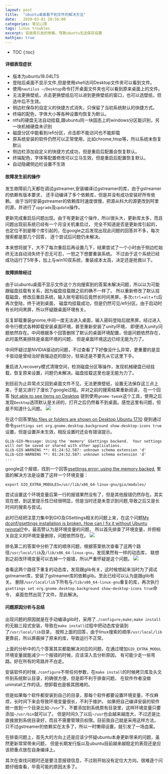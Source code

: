 ```yaml
---
layout: post
title:  "ubuntu桌面看不到文件的解决方法" 
date:   2020-03-01 20:56:00
categories: 笔记心得
tags: linux troubles
excerpt: 安装库引发的惨案，导致ubuntu无法保存设置
mathjax: true
---
```

* TOC
{:toc}

#### 详细表现症状

- 版本为ubuntu18.04LTS
- 登陆后桌面不显示文件,但是使用shell访问Desktop文件夹可以看到文件。
- 使用`nautilus ~/Desktop`命令打开桌面文件夹也可以看到原来桌面上的文件。
- 无法更换壁纸，点击更换壁纸后可以进到更换壁纸的窗口，也可以选壁纸，但选中后不生效。
- 侧边栏保存的自定义的快捷方式消失，只保留了当初系统默认的快捷方式。
- 终端的配色，字体大小等各种设置均恢复为默认。
- ntfs的硬盘无法自动挂载,跟ubuntu同一块固态上的windows分区能识别，另一块机械硬盘未识别
- 磁盘分区中能看到/efi分区，点击即不能访问也不能卸载
- 原系统安装的软件仍然可以正常使用，比如chrome,htop等，所以系统未恢复默认
- 侧边栏添加自定义的快捷方式成功，但是重启后配置会恢复默认。
- 终端配色，字体等配置修改可以立马生效，但是重启后配置恢复默认。
- 自动隐藏侧边栏设置不生效

#### 故障发生前的操作

发生故障前几天都在调试gstreamer,安装编译过gstreamer的库，由于gstreamer的依赖有版本要求，
还手动编译了多个依赖库，但是并没有成功安装好所有依赖。
由于当时安装gstreamer的依赖库时速度很慢，把源从科大的源更改到阿里的源，并进行了`upgrade`及`update`操作。

更新完成重启后问题出现。由于有更新这个操作，所以很头大，更新库太多，而且问题出现前系统已经有一个月没关机重启过，
完全不知道是否是更新库引起的，也定位不到是哪个库引起的，在google之后发现出现此问题的回答并不多，每次搜索都是那几个回答，
逐个尝试后问题仍未解决。

本来想将就下，大不了每次重启后再设置几下，结果尝试了一个小时由于侧边栏始终无法自动消失终于忍无可忍，一怒之下想要重装系统。
不过由于这个系统已经成功运行了5年多，加上与win10双系统，重装成本太高，决定还是抢救以下。

#### 故障排除经过

由于以ubuntu桌面不显示文件这个方向搜索到的答案未解决问题，所以以为可能跟磁盘挂载有关系，因为磁盘挂载跟之前的确不一样了。
所以重新修改了默认挂载磁盘，修改后重启系统，输入账号密码后竟然长时间黑屏。多次`ctrl`+`alt`+`f1`后再次登陆，终于进到桌面，
磁盘均挂载成功，但是仍然可见/efi分区。由于启动时有长时间黑屏，所以怀疑跟桌面环境有关。

反复卸载重装gnome,中间一度无法进入桌面，输入密码登陆后就黑屏。经过进入命令行模式各种卸载安装桌面环境，甚至重新安装了unity环境，
即便进入unity问题依然存在。中间根据多个回答删除了默认的桌面环境配置，但是问题依然存在，此时虽然美排除是桌面环境的问题，
但是桌面环境这边已经无能为力了。

中间怀疑过是NVIDIA驱动的问题，不过查看了下好像没什么异常，更重要的是显卡驱动是曾经治好我强迫症的部分，轻易还是不要先从它这里下手。

重启进入recovery模式清理空间，检测磁盘分区等操作，发现机械硬盘已经挂载，恢复原来设置，问题仍未解决。磁盘挂载这里也是无能为力了。

到目前为止异常点又回到桌面文件不见，无法更换壁纸，设置无法保存这三点上来，于是又进行了漫长了google过程。并对之前的搜索结果重新阅读，
在一个回答
[Not able to see items on Desktop](https://askubuntu.com/questions/558446/my-dconf-gsettings-installation-is-broken-how-can-i-fix-it-without-ubuntu-reins/558450#558450)
提到使用`gnome-tweak`这个工具，使用之后发现`Desktop`选项默认是关闭的，打开之后仍然看不到桌面。感觉这里有问题，但是不知道什么问题。
![]({{site.url}}assets/troubles/ubuntu-desktop-files/gnome-tweak-tool.png)

在这个回答里[No files or folders are shown on Desktop Ubuntu 17.10](https://askubuntu.com/questions/970459/no-files-or-folders-are-shown-on-desktop-ubuntu-17-10)
提到通过命令`gsettings set org.gnome.desktop.background show-desktop-icons true`设置，但是设置并未生效，相反设置时还会有错误提示。
```
GLib-GIO-Message: Using the 'memory' GSettings backend.  Your settings will not be saved or shared with other applications.
GLib-GIO-WARNING **: 01:24:52.587: unknown schema extension 'd'
GLib-GIO-WARNING **: 01:24:52.587: unknown schema extension 'd'
...
```
google这个报错，找到一个回答[gsettings error: using the memory backed](https://askubuntu.com/questions/888683/gsettings-error-using-the-memory-backed),
里面的解决方法是设置了这样一个环境变量：
```
export GIO_EXTRA_MODULES=/usr/lib/x86_64-linux-gnu/gio/modules/
```
尝试设置这个环境变量后第一行的报错果然没有了，但是其他报错仍然存在。其实现在想，到这里提示性已经很明显，但是当时还是未意识到问题,导致之后又是长时间的搜索与尝试。

此时已经把注意力集中到GIO及GSettings相关的问题上来，在这个问题[My dconf/gsettings installation is broken. How can I fix it without Ubuntu reinstall?](https://askubuntu.com/questions/558446/my-dconf-gsettings-installation-is-broken-how-can-i-fix-it-without-ubuntu-reins/558450#558450)中，最高赞认为是环境变量的问题，
所以首先排查了环境变量，并把相关自定义的环境变量删除，问题依然存在。
![]({{site.url}}assets/troubles/ubuntu-desktop-files/gsettings_PATH.png)

排名第二的答案中分析了库的顺序问题，根据答案依次查看了这两个路径`/usr/local/lib`及`/lib/x86_64-linux-gnu`，发现果然有一样的动态库，
联想到之前改环境变量可以去掉一个报错，所以严重怀疑是这个问题。
![]({{site.url}}assets/troubles/ubuntu-desktop-files/reson.png)

查看这两个路径下重复的动态库，发现跟glib有关，这时候想起来当时为了调试gstreamer库，安装了gstreamer库的依赖glib。至此已经可以认为是跟glib有关。
删除`/usr/local/lib`下所有与`/lib/x86_64-linux-gnu`重复的库，再次执行`gsettings set org.gnome.desktop.background show-desktop-icons true`命令，
桌面忽然出现了文件。至此解决。

#### 问题原因分析与总结

出现问题的原因就是在手动编译glib时，采用了`./configure;make;make install`的无脑三段式安装，导致在`make install`过程中把动态库安装到了`/usr/local/lib`目录，
按照上面的回答，由于linux搜索的顺序`/usr/local/lib`更靠前，所以屏蔽掉了原来的库，导致运行不正常。

上面的分析中的几个答案其实都能解决对应的问题，在通过增加`GIO_EXTRA_MODUL`环境变量就能减少一个报错的时候，应该深入去分析原因，
有可能少走一些弯路。好在所有的弯路并不白走。

安装软件的时候`./configure`不带任何参数，在`make install`的时候拷贝库及头文件到系统默认目录，的确很方便，但是即不利于排查问题，
在软件作者没做uninstall工作的话，想卸载也是极其困难的。

但是如果每个软件都安装到自己的目录，那每个软件都要设置环境变量，不仅麻烦，长时间下来会导致环境变量很长，不利于维护。
如果把自己编译安装的软件统一放到一个目录比如`~/usr`下，不要添加到系统原有目录里，这样环境变量只要添加`~/usr/bin`就可以了。
但是时间久了以后`~/usr`也会越来越庞大，不过还是比直接放到系统目录好，而且不需要管理员权限。目前我自己就是采用这样方法，
只不过gstreamer的依赖实在太多了，所以一时懒得设置，就引发了一场血案。

在排查问题上，首先大的方向上还是应该少怀疑ubuntu本身更新带来的问题，虽然更新常常带来问题，
但是长期发行版以及ubuntu目前越来越稳定的表现还是应该把重点放在自身编译上。

其次在查找问题时还是要注意报错信息，不过刚开始没有定位大方向，很难逐个问题仔细查看，毕竟可能的原因太多了。
